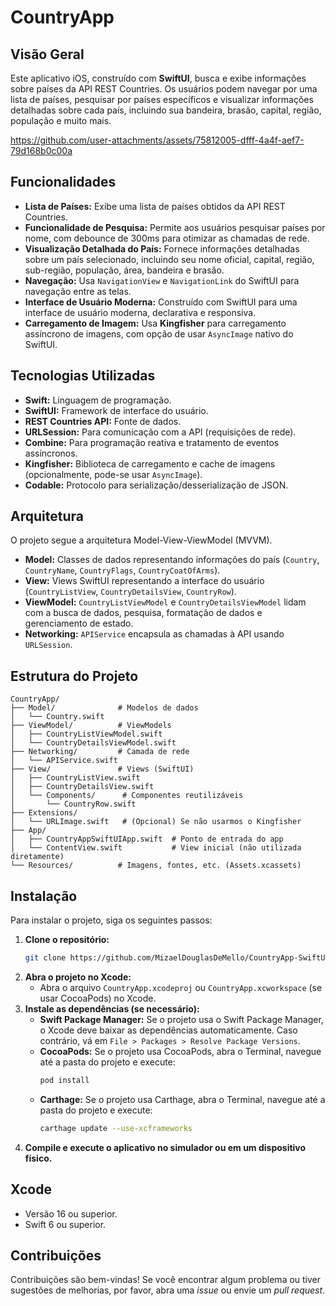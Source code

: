# CountryApp




## Visão Geral

Este aplicativo iOS, construído com **SwiftUI**, busca e exibe informações sobre países da API REST Countries. Os usuários podem navegar por uma lista de países, pesquisar por países específicos e visualizar informações detalhadas sobre cada país, incluindo sua bandeira, brasão, capital, região, população e muito mais.


https://github.com/user-attachments/assets/75812005-dfff-4a4f-aef7-79d168b0c00a


## Funcionalidades

*   **Lista de Países:** Exibe uma lista de países obtidos da API REST Countries.
*   **Funcionalidade de Pesquisa:** Permite aos usuários pesquisar países por nome, com debounce de 300ms para otimizar as chamadas de rede.
*   **Visualização Detalhada do País:** Fornece informações detalhadas sobre um país selecionado, incluindo seu nome oficial, capital, região, sub-região, população, área, bandeira e brasão.
*   **Navegação:** Usa `NavigationView` e `NavigationLink` do SwiftUI para navegação entre as telas.
*   **Interface de Usuário Moderna:** Construído com SwiftUI para uma interface de usuário moderna, declarativa e responsiva.
*   **Carregamento de Imagem:** Usa **Kingfisher** para carregamento assíncrono de imagens, com opção de usar `AsyncImage` nativo do SwiftUI.

## Tecnologias Utilizadas

*   **Swift:** Linguagem de programação.
*   **SwiftUI:** Framework de interface do usuário.
*   **REST Countries API:** Fonte de dados.
*   **URLSession:** Para comunicação com a API (requisições de rede).
*   **Combine:** Para programação reativa e tratamento de eventos assíncronos.
*   **Kingfisher:** Biblioteca de carregamento e cache de imagens (opcionalmente, pode-se usar `AsyncImage`).
*   **Codable:** Protocolo para serialização/desserialização de JSON.

## Arquitetura

O projeto segue a arquitetura Model-View-ViewModel (MVVM).

*   **Model:** Classes de dados representando informações do país (`Country`, `CountryName`, `CountryFlags`, `CountryCoatOfArms`).
*   **View:** Views SwiftUI representando a interface do usuário (`CountryListView`, `CountryDetailsView`, `CountryRow`).
*   **ViewModel:** `CountryListViewModel` e `CountryDetailsViewModel` lidam com a busca de dados, pesquisa, formatação de dados e gerenciamento de estado.
*   **Networking:** `APIService` encapsula as chamadas à API usando `URLSession`.

## Estrutura do Projeto

```
CountryApp/
├── Model/              # Modelos de dados
│   └── Country.swift
├── ViewModel/          # ViewModels
│   ├── CountryListViewModel.swift
│   └── CountryDetailsViewModel.swift
├── Networking/         # Camada de rede
│   └── APIService.swift
├── View/               # Views (SwiftUI)
│   ├── CountryListView.swift
│   ├── CountryDetailsView.swift
│   └── Components/      # Componentes reutilizáveis
│       └── CountryRow.swift
├── Extensions/
│   └── URLImage.swift   # (Opcional) Se não usarmos o Kingfisher
├── App/
│   ├── CountryAppSwiftUIApp.swift  # Ponto de entrada do app
│   └── ContentView.swift           # View inicial (não utilizada diretamente)
└── Resources/          # Imagens, fontes, etc. (Assets.xcassets)

``` 

## Instalação

Para instalar o projeto, siga os seguintes passos:

1.  **Clone o repositório:**
    ```bash
    git clone https://github.com/MizaelDouglasDeMello/CountryApp-SwiftUI
    ```
2.  **Abra o projeto no Xcode:**
    *   Abra o arquivo `CountryApp.xcodeproj` ou `CountryApp.xcworkspace` (se usar CocoaPods) no Xcode.
3.  **Instale as dependências (se necessário):**
    *   **Swift Package Manager:** Se o projeto usa o Swift Package Manager, o Xcode deve baixar as dependências automaticamente. Caso contrário, vá em `File > Packages > Resolve Package Versions`.
    *   **CocoaPods:** Se o projeto usa CocoaPods, abra o Terminal, navegue até a pasta do projeto e execute:
        ```bash
        pod install
        ```
    *   **Carthage:** Se o projeto usa Carthage, abra o Terminal, navegue até a pasta do projeto e execute:
        ```bash
        carthage update --use-xcframeworks
        ```
4.  **Compile e execute o aplicativo no simulador ou em um dispositivo físico.**

## Xcode

*   Versão 16 ou superior.
*   Swift 6 ou superior.

## Contribuições

Contribuições são bem-vindas! Se você encontrar algum problema ou tiver sugestões de melhorias, por favor, abra uma *issue* ou envie um *pull request*.

